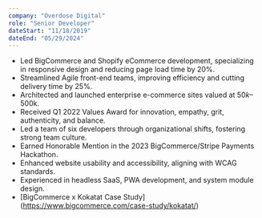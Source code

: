 ```yaml
---
company: "Overdose Digital"
role: "Senior Developer"
dateStart: "11/18/2019"
dateEnd: "05/29/2024"
---
```


- Led BigCommerce and Shopify eCommerce development, specializing in responsive design and reducing page load time by 20%.  
- Streamlined Agile front-end teams, improving efficiency and cutting delivery time by 25%.  
- Architected and launched enterprise e-commerce sites valued at $50k–$500k.  
- Received Q1 2022 Values Award for innovation, empathy, grit, authenticity, and balance.  
- Led a team of six developers through organizational shifts, fostering strong team culture.  
- Earned Honorable Mention in the 2023 BigCommerce/Stripe Payments Hackathon.  
- Enhanced website usability and accessibility, aligning with WCAG standards.  
- Experienced in headless SaaS, PWA development, and system module design.
- [BigCommerce x Kokatat Case Study] (https://www.bigcommerce.com/case-study/kokatat/)
